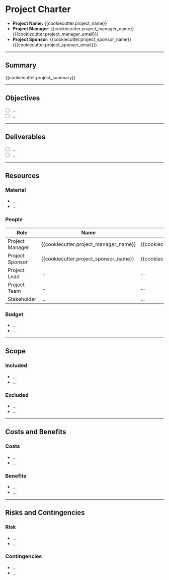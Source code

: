 # Project Charter

- **Project Name:** {{cookiecutter.project_name}}
- **Project Manager:** {{cookiecutter.project_manager_name}} ({{cookiecutter.project_manager_email}})
- **Project Sponsor:** {{cookiecutter.project_sponsor_name}} ({{cookiecutter.project_sponsor_email}})

---

## Summary

{{cookiecutter.project_summary}}

---

## Objectives

- [ ] ...
- [ ] ...

---

## Deliverables

- [ ] ...
- [ ] ...

---

## Resources

### Material

- ...
- ...

### People

| Role | Name | Email |
| - | - | - |
| Project Manager | {{cookiecutter.project_manager_name}} | {{cookiecutter.project_manager_email}} |
| Project Sponsor | {{cookiecutter.project_sponsor_name}} | {{cookiecutter.project_sponsor_email}} |
| Project Lead | ... | ... |
| Project Team | ... | ... |
| Stakeholder | ... | ... |

### Budget

- ...
- ...

---

## Scope

### Included

- ...
- ...

### Excluded

- ...
- ...

---

## Costs and Benefits

### Costs

- ...
- ...

### Benefits

- ...
- ...

---

## Risks and Contingencies

### Risk

- ...
- ...

### Contingencies

- ...
- ...
